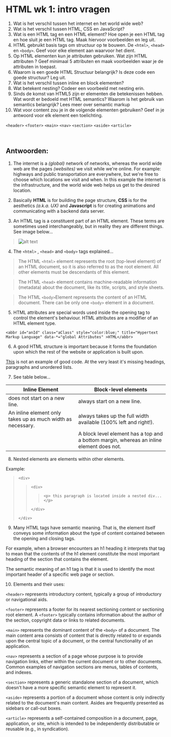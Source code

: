 
# HTML wk 1: intro vragen

1.	Wat is het verschil tussen het internet en het world wide web?
2.	Wat is het verschil tussen HTML, CSS en JavaScript?
3.	Wat is een HTML tag en een HTML element? Hoe open je een HTML tag en hoe sluit je een HTML tag. Maak hiervoor voorbeelden en leg uit.
4.	HTML gebruikt basis tags om structuur op te bouwen. De ```<html>```, ```<head>``` en ```<body>```. Geef voor elke element aan waarvoor het dient.
5.	Op HTML elementen kun je attributen gebruiken. Wat zijn HTML attributen ? Geef minimaal 5 attributen en maak voorbeelden waar je de attributen in toepast.
6.	Waarom is een goede HTML Structuur belangrijk? Is deze code een goede structuur? Leg uit.
7.	Wat is het verschil tussen inline en block elementen?
8.	Wat betekent nesting? Codeer een voorbeeld met nesting erin.
9.	Sinds de komst van HTML5 zijn er elementen die betekenissen hebben. Wat wordt er bedoeld met HTML semantics? Waarom is het gebruik van semantics belangrijk?
Lees meer over semantic markup
10.	Wat voor content zou je in de volgende elementen gebruiken?
Geef in je antwoord voor elk element een toelichting.

```<header>```
```<footer>```
```<main>```
```<nav>```
```<section>```
```<aside>```
```<article>```


&nbsp;


## Antwoorden:

1. The internet is a _(global)_ network of networks, whereas the world wide web are the pages _(websites)_ we visit while we're online. For example: highways and public transportation are everywhere, but we're free to choose which locations we visit and when. In this example the internet is the infrastructure, and the world wide web helps us get to the desired location.


2. Basically **HTML** is for building the page structure, **CSS** is for the aesthetics _(a.k.a. UX)_ and **Javascript** is for creating animations and communicating with a backend data server.


3. An HTML tag is a constituent part of an HTML element. These terms are sometimes used interchangeably, but in reality they are different things. See image below... 

> ![alt text](https://citsf221.community.uaf.edu/wp-content/uploads/sites/146/2009/08/taganatomy.png "HTML element syntax")


4. The `<html>` , `<head>` and `<body>` tags explained... 

> The HTML ```<html>``` element represents the root (top-level element) of an HTML document, so it is also referred to as the root element. All other elements must be descendants of this element.

> The HTML ```<head>``` element contains machine-readable information (metadata) about the document, like its title, scripts, and style sheets.

> The HTML ```<body>```Element represents the content of an HTML document. There can be only one ```<body>``` element in a document.


5. HTML attributes are special words used inside the opening tag to control the element's behaviour. HTML attributes are a modifier of an HTML element type.

```<abbr id="anId" class="aClass" style="color:blue;" title="Hypertext Markup Language" data-*="global Attributes" >HTML</abbr>```


6. A good HTML structure is important because it forms the foundation upon which the rest of the website or application is built upon.

[This](https://raw.githubusercontent.com/mdn/learning-area/master/html/introduction-to-html/html-text-formatting/text-start.html "Github link") is not an example of good code. At the very least it's missing headings, paragraphs and unordered lists.


7. See table below...

| Inline Element | Block-level elements |
| --- | --- |
| does not start on a new line. | always start on a new line. |
| An inline element only takes up as much width as necessary. | always takes up the full width available (100% left and right!). |
| &nbsp; | A block level element has a top and a bottom margin, whereas an inline element does not. |


8. Nested elements are elements within other elements. 

Example:

> ```<div>```
>
>>  ```<div>```
>>
>>>    ` <p> this paragraph is located inside a nested div... </p> `
>>
>>  ```</div>```
>
> ```</div>``` 


9. Many HTML tags have semantic meaning. That is, the element itself conveys some information about the type of content contained between the opening and closing tags.

For example, when a browser encounters an h1 heading it interprets that tag to mean that the contents of the h1 element constitute the most important heading of the section that contains the element.

The semantic meaning of an h1 tag is that it is used to identify the most important header of a specific web page or section.


10. Elements and their uses:

```<header>``` represents introductory content, typically a group of introductory or navigational aids.

```<footer>``` represents a footer for its nearest sectioning content or sectioning root element. A ```<footer>``` typically contains information about the author of the section, copyright data or links to related documents.

```<main>``` represents the dominant content of the ```<body>``` of a document. The main content area consists of content that is directly related to or expands upon the central topic of a document, or the central functionality of an application.

```<nav>``` represents a section of a page whose purpose is to provide navigation links, either within the current document or to other documents. Common examples of navigation sections are menus, tables of contents, and indexes. 

```<section>``` represents a generic standalone section of a document, which doesn't have a more specific semantic element to represent it.

```<aside>``` represents a portion of a document whose content is only indirectly related to the document's main content. Asides are frequently presented as sidebars or call-out boxes.

```<article>``` represents a self-contained composition in a document, page, application, or site, which is intended to be independently distributable or reusable (e.g., in syndication).

